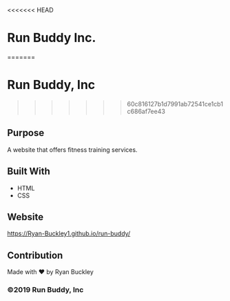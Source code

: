 <<<<<<< HEAD
# Run Buddy Inc.
=======
# Run Buddy, Inc
>>>>>>> 60c816127b1d7991ab72541ce1cb1c686af7ee43

## Purpose
A website that offers fitness training services. 

## Built With
* HTML
* CSS

## Website
https://Ryan-Buckley1.github.io/run-buddy/

## Contribution
Made with ❤️ by Ryan Buckley

### ©️2019 Run Buddy, Inc 
